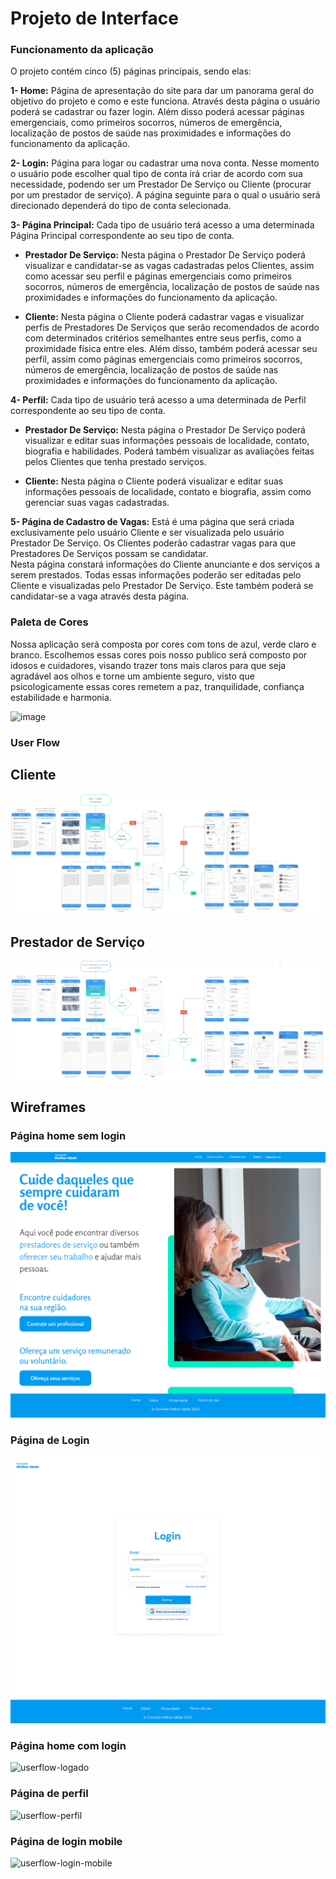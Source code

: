 
# Projeto de Interface

### Funcionamento da aplicação

O projeto contém cinco (5) páginas principais, sendo elas: 

 **1- Home:** Página de apresentação do site para dar um panorama geral do objetivo do projeto e como e este funciona. Através desta página o usuário poderá se cadastrar ou fazer login. Além disso poderá acessar páginas emergenciais, como primeiros socorros, números de emergência, localização de postos de saúde nas proximidades e informações do funcionamento da aplicação. 

**2- Login:** Página para logar ou cadastrar uma nova conta. Nesse momento o usuário pode escolher qual tipo de conta irá criar de acordo com sua necessidade, podendo ser um Prestador De Serviço ou Cliente (procurar por um prestador de serviço). 
A página seguinte para o qual o usuário será direcionado dependerá do tipo de conta selecionada. 

 
**3- Página Principal:** Cada tipo de usuário terá acesso a uma determinada Página Principal correspondente ao seu tipo de conta. 

* **Prestador De Serviço:** Nesta página o Prestador De Serviço poderá visualizar e candidatar-se as vagas cadastradas pelos Clientes, assim como acessar seu perfil e páginas emergenciais como primeiros socorros, números de emergência, localização de postos de saúde nas proximidades e informações do funcionamento da aplicação. 

* **Cliente:** Nesta página o Cliente poderá cadastrar vagas e visualizar perfis de Prestadores De Serviços que serão recomendados de acordo com determinados critérios semelhantes entre seus perfis, como a proximidade física entre eles. Além disso, também poderá acessar seu perfil, assim como páginas emergenciais como primeiros socorros, números de emergência, localização de postos de saúde nas proximidades e informações do funcionamento da aplicação. 

**4- Perfil:** Cada tipo de usuário terá acesso a uma determinada de Perfil correspondente ao seu tipo de conta. 

* **Prestador De Serviço:** Nesta página o Prestador De Serviço poderá visualizar e editar suas informações pessoais de localidade, contato, biografia e habilidades. Poderá também visualizar as avaliações feitas pelos Clientes que tenha prestado serviços. 

* **Cliente:** Nesta página o Cliente poderá visualizar e editar suas informações pessoais de localidade, contato e biografia, assim como gerenciar suas vagas cadastradas. 


**5- Página de Cadastro de Vagas:** Está é uma página que será criada exclusivamente pelo usuário Cliente e ser visualizada pelo usuário Prestador De Serviço. Os Clientes poderão cadastrar vagas para que Prestadores De Serviços possam se candidatar.  
Nesta página constará informações do Cliente anunciante e dos serviços a serem prestados. Todas essas informações poderão ser editadas pelo Cliente e visualizadas pelo Prestador De Serviço. Este também poderá se candidatar-se a vaga através desta página. 

### Paleta de Cores

Nossa aplicação será composta por cores com tons de azul, verde claro e branco. Escolhemos essas cores pois nosso publico será composto por idosos e cuidadores, visando trazer tons mais claros para que seja agradável aos olhos e torne um ambiente seguro, visto que psicologicamente essas cores remetem a paz, tranquilidade, confiança estabilidade e harmonia.

![image](https://user-images.githubusercontent.com/90632832/194731335-90a92a79-abda-4082-9b8e-ea6df54b2a26.png)






<!-- Visão geral da interação do usuário pelas telas do sistema e protótipo interativo das telas com as funcionalidades que fazem parte do sistema (wireframes).

 Apresente as principais interfaces da plataforma. Discuta como ela foi elaborada de forma a atender os requisitos funcionais, não funcionais e histórias de usuário abordados nas <a href="2-Especificação do Projeto.md"> Documentação de Especificação</a>.

## User Flow

![Exemplo de UserFlow](img/userflow.jpg)

Fluxo de usuário (User Flow) é uma técnica que permite ao desenvolvedor mapear todo fluxo de telas do site ou app. Essa técnica funciona para alinhar os caminhos e as possíveis ações que o usuário pode fazer junto com os membros de sua equipe.

> **Links Úteis**:
> - [User Flow: O Quê É e Como Fazer?](https://medium.com/7bits/fluxo-de-usu%C3%A1rio-user-flow-o-que-%C3%A9-como-fazer-79d965872534)
> - [User Flow vs Site Maps](http://designr.com.br/sitemap-e-user-flow-quais-as-diferencas-e-quando-usar-cada-um/)
> - [Top 25 User Flow Tools & Templates for Smooth](https://www.mockplus.com/blog/post/user-flow-tools)
-->

### User Flow

## Cliente

<img src="/src/userflow-cliente.png" alt="Userflow Cliente"/>

## Prestador de Serviço 

<img src="/src/userflow-profissional.png" alt="Userflow Prestador de Serviço"/>

## Wireframes

### Página home sem login

<img src="/src/home.png" alt="Página Home"/>

### Página de Login

<img src="/src/login.png" alt="Página de Login"/>

### Página home com login

![userflow-logado](https://user-images.githubusercontent.com/109998601/194774535-a23a010a-8984-4bbf-9eac-a2812f6ee1ba.png)

### Página de perfil

![userflow-perfil](https://user-images.githubusercontent.com/109998601/194774624-63452833-e282-40ab-ae46-00ddf8eecec3.png)

### Página de login mobile

![userflow-login-mobile](https://user-images.githubusercontent.com/109998601/194774896-6b7a2492-a8c4-40aa-9123-4cb388a5afe5.png)


<!--
![Exemplo de Wireframe](img/wireframe-example.png)

São protótipos usados em design de interface para sugerir a estrutura de um site web e seu relacionamentos entre suas páginas. Um wireframe web é uma ilustração semelhante do layout de elementos fundamentais na interface.
 
> **Links Úteis**:
> - [Protótipos vs Wireframes](https://www.nngroup.com/videos/prototypes-vs-wireframes-ux-projects/)
> - [Ferramentas de Wireframes](https://rockcontent.com/blog/wireframes/)
> - [MarvelApp](https://marvelapp.com/developers/documentation/tutorials/)
> - [Figma](https://www.figma.com/)
> - [Adobe XD](https://www.adobe.com/br/products/xd.html#scroll)
> - [Axure](https://www.axure.com/edu) (Licença Educacional)
> - [InvisionApp](https://www.invisionapp.com/) (Licença Educacional)
-->
